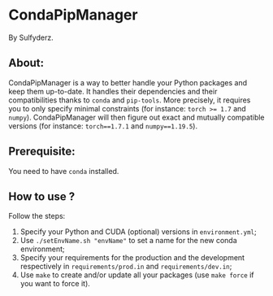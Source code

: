 # CondaPipManager
By Sulfyderz.

## About:
CondaPipManager is a way to better handle your Python packages and keep them up-to-date. It handles their dependencies and their compatibilities thanks to `conda` and `pip-tools`. More precisely, it requires you to only specify minimal constraints (for instance: `torch >= 1.7` and `numpy`). CondaPipManager will then figure out exact and mutually compatible versions (for instance: `torch==1.7.1` and `numpy==1.19.5`).

## Prerequisite:
You need to have `conda` installed.

## How to use ?
Follow the steps:
1. Specify your Python and CUDA (optional) versions in `environment.yml`;
2. Use `./setEnvName.sh "envName"` to set a name for the new conda environment;
3. Specify your requirements for the production and the development respectively in `requirements/prod.in` and `requirements/dev.in`;
4. Use `make` to create and/or update all your packages (use `make force` if you want to force it). 

